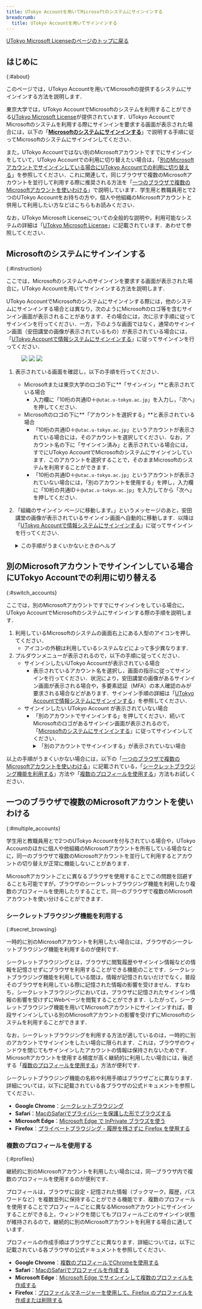 ```yaml
---
title: UTokyo Accountを用いてMicrosoftのシステムにサインインする
breadcrumb:
  title: UTokyo Accountを用いてサインインする
---
```


[UTokyo Microsoft Licenseのページのトップに戻る](.)

## はじめに
{:#about}

このページでは，UTokyo Accountを用いてMicrosoftの提供するシステムにサインインする方法を説明します．

東京大学では，UTokyo AccountでMicrosoftのシステムを利用することができる[UTokyo Microsoft License](/microsoft/)が提供されています．UTokyo AccountでMicrosoftのシステムを利用する際にサインインを要求する画面が表示された場合には，以下の「**[Microsoftのシステムにサインインする](#instruction)**」で説明する手順に従ってMicrosoftのシステムにサインインしてください．

また，UTokyo Accountではない別のMicrosoftアカウントですでにサインインをしていて，UTokyo Accountでの利用に切り替えたい場合は，「[別のMicrosoftアカウントでサインインしている場合にUTokyo Accountでの利用に切り替える](#switch_accounts)」を参照してください．これに関連して，同じブラウザで複数のMicrosoftアカウントを並行して利用する際に推奨される方法を「[一つのブラウザで複数のMicrosoftアカウントを使いわける](#multiple_accounts)」で説明しています．学生用と教職員用とで2つのUTokyo Accountをお持ちの方や，個人や他組織のMicrosoftアカウントと併用して利用したい方などはこちらもお読みください．

なお，UTokyo Microsoft Licenseについての全般的な説明や，利用可能なシステムの詳細は「[UTokyo Microsoft License](/microsoft/)」に記載されています．あわせて参照してください．

## Microsoftのシステムにサインインする
{:#instruction}

ここでは，Microsoftのシステムへのサインインを要求する画面が表示された場合に，UTokyo Accountを用いてサインインする方法を説明します．

UTokyo AccountでMicrosoftのシステムにサインインする際には，他のシステムにサインインする場合とは異なり，次のようにMicrosoftのロゴ等を含むサインイン画面が表示されることがあります．その場合には，次に示す手順に従ってサインインを行ってください．一方，下のような画面ではなく，通常のサインイン画面（安田講堂の画像が表示されているもの）が表示されている場合には，「[UTokyo Accountで情報システムにサインインする](/utokyo_account/#signin)」に従ってサインインを行ってください．

<figure class="gallery">
<img src="img/microsoft-signin-instruction-1.png" class="medium center border">
<img src="img/microsoft-signin-instruction-3.png" class="medium center border">
<img src="img/microsoft-signin-instruction-2.png" class="medium center border">
</figure>

1. 表示されている画面を確認し，以下の手順を行ってください．
    - Microsoftまたは東京大学のロゴの下に**「サインイン」**と表示されている場合
        - 入力欄に「10桁の共通ID＋`@utac.u-tokyo.ac.jp`」を入力し，「次へ」を押してください．
    - Microsoftのロゴの下に**「アカウントを選択する」**と表示されている場合
        - 「10桁の共通ID＋`@utac.u-tokyo.ac.jp`」というアカウントが表示されている場合には，そのアカウントを選択してください．なお，アカウント名の下に「サインイン済み」と表示されている場合には，すでにUTokyo AccountでMicrosoftのシステムにサインインしています．このアカウントを選択することで，そのままMicrosoftのシステムを利用することができます．
        - 「10桁の共通ID＋`@utac.u-tokyo.ac.jp`」というアカウントが表示されていない場合には，「別のアカウントを使用する」を押し，入力欄に「10桁の共通ID＋`@utac.u-tokyo.ac.jp`」を入力してから「次へ」を押してください．
1. 「組織のサインイン ページに移動します。」というメッセージのあと，安田講堂の画像が表示されているサインイン画面へ自動的に移動します．以降は「[UTokyo Accountで情報システムにサインインする](/utokyo_account/#signin)」に従ってサインインを行ってください．
    <details>
    <summary>この手順がうまくいかないときのヘルプ</summary>

    - 「**有効な電子メール アドレス、電話番号、Skype 名を入力します。**」または「**そのユーザー名のアカウントが見つかりませんでした。別のユーザー名を入力するか、新しい Microsoft アカウントを取得してください。**」と表示された場合
        - 入力内容が間違っています．「10桁の共通ID＋`@utac.u-tokyo.ac.jp`」を正しく入力したかどうか確認してください．
    - 「**Microsoft アカウントが存在しません。別のアカウントを入力するか、新しいアカウントを作成してください。**」と表示された場合
        - このサインイン画面からは，UTokyo Accountでのサインインを行うことができません．UTokyo Accountでのサインインが可能なシステムであるにもかかわらずこの画面が表示されている場合は，[サポート窓口](/support/)に相談してください．
    </details>

## 別のMicrosoftアカウントでサインインしている場合にUTokyo Accountでの利用に切り替える
{:#switch_accounts}

ここでは，別のMicrosoftアカウントですでにサインインをしている場合に，UTokyo AccountでMicrosoftのシステムにサインインする際の手順を説明します．

1. 利用しているMicrosoftのシステムの画面右上にある人型のアイコンを押してください．
    - アイコンの外観は利用しているシステムなどによって多少異なります．
1. プルダウンメニューが表示されるので，以下の手順に従ってください．
    - サインインしたいUTokyo Accountが表示されている場合
        - 表示されているアカウント名を選択し，画面の指示に従ってサインインを行ってください．状況により，安田講堂の画像があるサインイン画面が表示される場合や，多要素認証（MFA）の本人確認のみが要求される場合などがあります．サインイン手順の詳細は「[UTokyo Accountで情報システムにサインインする](/utokyo_account/#signin)」を参照してください．
    - サインインしたい UTokyo Account が表示されていない場合
        - 「別のアカウントでサインインする」を押してください．続いてMicrosoftのロゴがあるサインイン画面が表示されるので，「[Microsoftのシステムにサインインする](#instruction)」に従ってサインインしてください．
            <details>
                <summary>「別のアカウントでサインインする」が表示されていない場合</summary>
                「サインアウト」を押して現在サインインしているMicrosoftアカウントからサインアウトしたのち，UTokyo Accountで再びサインインしなおしてください．
            </details>

以上の手順がうまくいかない場合には，以下の「[一つのブラウザで複数のMicrosoftアカウントを使いわける](#multiple_accounts)」に記載されている，「[シークレットブラウジング機能を利用する](#secret_browsing)」方法や「[複数のプロフィールを使用する](#profiles)」方法もお試しください．

## 一つのブラウザで複数のMicrosoftアカウントを使いわける
{:#multiple_accounts}

学生用と教職員用とで2つのUTokyo Accountを付与されている場合や，UTokyo Accountのほかに個人や他組織のMicrosoftアカウントを所有している場合などに，同一のブラウザで複数のMicrosoftアカウントを並行して利用するとアカウントの切り替えが正常に機能しないことがあります．

Microsoftアカウントごとに異なるブラウザを使用することでこの問題を回避することも可能ですが，ブラウザのシークレットブラウジング機能を利用したり複数のプロフィールを使用したりすることで，同一のブラウザで複数のMicrosoftアカウントを使い分けることができます．

### シークレットブラウジング機能を利用する
{:#secret_browsing}

一時的に別のMicrosoftアカウントを利用したい場合には，ブラウザのシークレットブラウジング機能を利用するのが便利です．

シークレットブラウジングとは，ブラウザに閲覧履歴やサインイン情報などの情報を記憶させずにブラウザを利用することができる機能のことです．シークレットブラウジング機能を利用している間は，情報が記憶されないだけでなく，普段そのブラウザを利用している際に記憶された情報の影響を受けません．すなわち，シークレットブラウジングにおいては，ブラウザに記憶されたサインイン情報の影響を受けずにWebページを閲覧することができます．したがって，シークレットブラウジング機能を用いてMicrosoftアカウントにサインインすれば，普段サインインしている別のMicrosoftアカウントの影響を受けずにMicrosoftのシステムを利用することができます．

なお，シークレットブラウジングを利用する方法が適しているのは，一時的に別のアカウントでサインインをしたい場合に限られます．これは，ブラウザのウィンドウを閉じてもサインインしたアカウントの情報は保持されないためです．Microsoftアカウントを使用する頻度が高く継続的に利用したい場合には，後述する「[複数のプロフィールを使用する](#profiles)」方法が便利です．

シークレットブラウジング機能の名称や利用手順はブラウザごとに異なります．詳細については，以下に記載されている各ブラウザの公式ドキュメントを参照してください．

- **Google Chrome**：[シークレットブラウジング](https://support.google.com/chrome/answer/95464?hl=ja)
- **Safari**：[MacのSafariでプライバシーを保護した形でブラウズする](https://support.apple.com/ja-jp/guide/safari/ibrw1069/mac)
- **Microsoft Edge**：[Microsoft Edge で InPrivate ブラウズを使う
](https://support.microsoft.com/ja-jp/microsoft-edge/microsoft-edge-%E3%81%A7-inprivate-%E3%83%96%E3%83%A9%E3%82%A6%E3%82%BA%E3%82%92%E4%BD%BF%E3%81%86-cd2c9a48-0bc4-b98e-5e46-ac40c84e27e2)
- **Firefox**：[プライベートブラウジング - 履歴を残さずに Firefox を使用する
](https://support.mozilla.org/ja/kb/private-browsing-use-firefox-without-history)

### 複数のプロフィールを使用する
{:#profiles}

継続的に別のMicrosoftアカウントを利用したい場合には，同一ブラウザ内で複数のプロフィールを使用するのが便利です．

プロフィールは，ブラウザに設定・記憶された情報（ブックマーク，履歴，パスワードなど）を複数並列に保持することができる機能です．複数のプロフィールを使用することでプロフィールごとに異なるMicrosoftアカウントにサインインすることができる上，ウィンドウを閉じてもプロフィールごとのサインイン状態が維持されるので，継続的に別のMicrosoftアカウントを利用する場合に適しています．

プロフィールの作成手順はブラウザごとに異なります．詳細については，以下に記載されている各ブラウザの公式ドキュメントを参照してください．

- **Google Chrome**：[複数のプロフィールでChromeを使用する](https://support.google.com/chrome/answer/2364824?hl=ja)
- **Safari**：[MacのSafariでプロファイルを作成する](https://support.apple.com/ja-jp/guide/safari/ibrwf3a9e7d6/mac)
- **Microsoft Edge**：[Microsoft Edge でサインインして複数のプロファイルを作成する](https://support.microsoft.com/ja-jp/topic/df94e622-2061-49ae-ad1d-6f0e43ce6435)
- **Firefox**：[プロファイルマネージャーを使用して、Firefox のプロファイルを作成または削除する](https://support.mozilla.org/ja/kb/profile-manager-create-and-remove-firefox-profiles)

